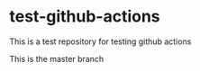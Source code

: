 # test-github-actions
This is a test repository for testing github actions

This is the master branch
